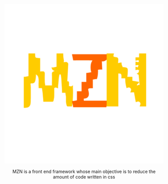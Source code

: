 <center>
<img src="https://github.com/marloneofc/mzn-pro/blob/7a64f6238e0d804f2ebaf7666ce6bd43e85b6315/extra/20221018_231709.png">

<p>MZN is a front end framework whose main objective is to reduce the amount of code written in css</>
